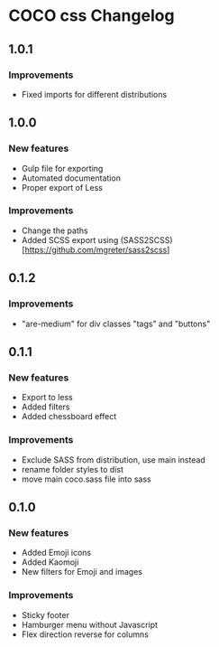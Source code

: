 # COCO css Changelog

## 1.0.1

### Improvements

* Fixed imports for different distributions

## 1.0.0

### New features

* Gulp file for exporting
* Automated documentation
* Proper export of Less

### Improvements

* Change the paths
* Added SCSS export using (SASS2SCSS)[https://github.com/mgreter/sass2scss]

## 0.1.2

### Improvements

* "are-medium" for div classes "tags" and "buttons"

## 0.1.1

### New features

* Export to less
* Added filters
* Added chessboard effect

### Improvements

* Exclude SASS from distribution, use main instead
* rename folder styles to dist
* move main coco.sass file into sass

## 0.1.0

### New features

* Added Emoji icons
* Added Kaomoji
* New filters for Emoji and images

### Improvements

* Sticky footer
* Hamburger menu without Javascript
* Flex direction reverse for columns
